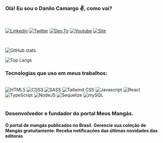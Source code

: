 ### Olá! Eu sou o Danilo Camargo ✌️, como vai?
<br />

[![Linkedin](https://img.shields.io/badge/LinkedIn-0077B5?style=for-the-badge&logo=linkedin&logoColor=white)](https://www.linkedin.com/in/danilo-rocha-ab57a984/) [![Twitter](https://img.shields.io/badge/Twitter-1DA1F2?style=for-the-badge&logo=twitter&logoColor=white)](https://twitter.com/dnocamargo) [![Dev.To](https://img.shields.io/badge/dev.to-0A0A0A?style=for-the-badge&logo=devdotto&logoColor=white)](https://dev.to/dnokaneda) [![Youtube](https://img.shields.io/badge/YouTube-FF0000?style=for-the-badge&logo=youtube&logoColor=white)](https://www.youtube.com/channel/UCYgFrv2D-QtkpK5UphqqLVQ) [![Site](https://img.shields.io/website-up-down-green-red/http/monip.org.svg)](https://meusmangas.com.br/)

<br />

![GitHub stats](https://github-readme-stats.vercel.app/api?username=dnokaneda&show_icons=true&bg_color=171717&text_color=71717a&title_color=60a5fa&border_color=60a5fa)
    
![Top Langs](https://github-readme-stats.vercel.app/api/top-langs/?username=dnokaneda&size_weight=0.5&count_weight=0.5&layout=compact&bg_color=171717&text_color=71717a&title_color=60a5fa&border_color=60a5fa)
  
### Tecnologias que uso em meus trabalhos:

<div style="display: inline">
<br />
<img alt="HTML5" src="https://img.shields.io/badge/HTML5-E34F26?style=for-the-badge&logo=html5&logoColor=white" /> <img alt="CSS3" src="https://img.shields.io/badge/CSS3-1572B6?style=for-the-badge&logo=css3&logoColor=white" /> <img alt="SASS" src="https://img.shields.io/badge/Sass-CC6699?style=for-the-badge&logo=sass&logoColor=white" /> <img alt="Tailwind CSS" src="https://img.shields.io/badge/Tailwind_CSS-38B2AC?style=for-the-badge&logo=tailwind-css&logoColor=whit" /> 
</div>

<div style="display: inline">
<img alt="Javascript" src="https://img.shields.io/badge/JavaScript-F7DF1E?style=for-the-badge&logo=javascript&logoColor=black" /> <img alt="React" src="https://img.shields.io/badge/React-20232A?style=for-the-badge&logo=react&logoColor=61DAF" /> <img alt="TypeScript" src="https://img.shields.io/badge/TypeScript-007ACC?style=for-the-badge&logo=typescript&logoColor=white" /> 
</div>

<div style="display: inline">
<img alt="NodeJS" src="https://img.shields.io/badge/Node.js-43853D?style=for-the-badge&logo=node.js&logoColor=white" /> <img alt="Sequelize" src="https://img.shields.io/badge/sequelize-323330?style=for-the-badge&logo=sequelize&logoColor=blue" /> <img alt="mySQL" src="https://img.shields.io/badge/MySQL-00000F?style=for-the-badge&logo=mysql&logoColor=white" />
<br /><br />
</div>

### Desenvolvedor e fundador do portal Meus Mangás.

#### O portal de mangás publicados no Brasil. Gerencie sua coleção de Mangás gratuitamente. Receba notificações das últimas novidades das editoras
